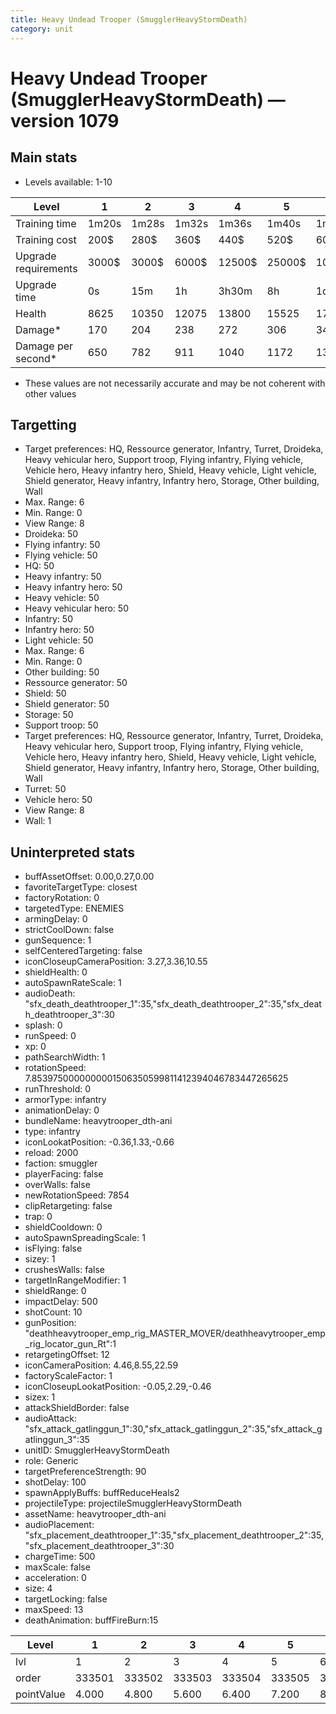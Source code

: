 ```yaml
---
title: Heavy Undead Trooper (SmugglerHeavyStormDeath)
category: unit
---
```


# Heavy Undead Trooper (SmugglerHeavyStormDeath) — version 1079

## Main stats

  * Levels available: 1-10

|Level               |1    |2    |3    |4     |5     |6      |7      |8      |9       |10      |
|--------------------|-----|-----|-----|------|------|-------|-------|-------|--------|--------|
|Training time       |1m20s|1m28s|1m32s|1m36s |1m40s |1m44s  |1m48s  |1m52s  |1m56s   |2m      |
|Training cost       |200$ |280$ |360$ |440$  |520$  |600$   |680$   |760$   |840$    |920$    |
|Upgrade requirements|3000$|3000$|6000$|12500$|25000$|100000$|160000$|320000$|1000000$|1750000$|
|Upgrade time        |0s   |15m  |1h   |3h30m |8h    |1d     |2d     |3d12h  |5d      |1w1d    |
|Health              |8625 |10350|12075|13800 |15525 |17250  |18975  |20700  |22425   |25875   |
|Damage*             |170  |204  |238  |272   |306   |340    |374    |408    |442     |510     |
|Damage per second*  |650  |782  |911  |1040  |1172  |1301   |1430   |1562   |1690    |1951    |

* These values are not necessarily accurate and may be not coherent with other values

## Targetting

  * Target preferences: HQ, Ressource generator, Infantry, Turret, Droideka, Heavy vehicular hero, Support troop, Flying infantry, Flying vehicle, Vehicle hero, Heavy infantry hero, Shield, Heavy vehicle, Light vehicle, Shield generator, Heavy infantry, Infantry hero, Storage, Other building, Wall
  * Max. Range: 6
  * Min. Range: 0
  * View Range: 8
  * Droideka: 50
  * Flying infantry: 50
  * Flying vehicle: 50
  * HQ: 50
  * Heavy infantry: 50
  * Heavy infantry hero: 50
  * Heavy vehicle: 50
  * Heavy vehicular hero: 50
  * Infantry: 50
  * Infantry hero: 50
  * Light vehicle: 50
  * Max. Range: 6
  * Min. Range: 0
  * Other building: 50
  * Ressource generator: 50
  * Shield: 50
  * Shield generator: 50
  * Storage: 50
  * Support troop: 50
  * Target preferences: HQ, Ressource generator, Infantry, Turret, Droideka, Heavy vehicular hero, Support troop, Flying infantry, Flying vehicle, Vehicle hero, Heavy infantry hero, Shield, Heavy vehicle, Light vehicle, Shield generator, Heavy infantry, Infantry hero, Storage, Other building, Wall
  * Turret: 50
  * Vehicle hero: 50
  * View Range: 8
  * Wall: 1

## Uninterpreted stats

  * buffAssetOffset: 0.00,0.27,0.00
  * favoriteTargetType: closest
  * factoryRotation: 0
  * targetedType: ENEMIES
  * armingDelay: 0
  * strictCoolDown: false
  * gunSequence: 1
  * selfCenteredTargeting: false
  * iconCloseupCameraPosition: 3.27,3.36,10.55
  * shieldHealth: 0
  * autoSpawnRateScale: 1
  * audioDeath: "sfx_death_deathtrooper_1":35,"sfx_death_deathtrooper_2":35,"sfx_death_deathtrooper_3":30
  * splash: 0
  * runSpeed: 0
  * xp: 0
  * pathSearchWidth: 1
  * rotationSpeed: 7.8539750000000001506350599811412394046783447265625
  * runThreshold: 0
  * armorType: infantry
  * animationDelay: 0
  * bundleName: heavytrooper_dth-ani
  * type: infantry
  * iconLookatPosition: -0.36,1.33,-0.66
  * reload: 2000
  * faction: smuggler
  * playerFacing: false
  * overWalls: false
  * newRotationSpeed: 7854
  * clipRetargeting: false
  * trap: 0
  * shieldCooldown: 0
  * autoSpawnSpreadingScale: 1
  * isFlying: false
  * sizey: 1
  * crushesWalls: false
  * targetInRangeModifier: 1
  * shieldRange: 0
  * impactDelay: 500
  * shotCount: 10
  * gunPosition: "deathheavytrooper_emp_rig_MASTER_MOVER/deathheavytrooper_emp_rig_locator_gun_Rt":1
  * retargetingOffset: 12
  * iconCameraPosition: 4.46,8.55,22.59
  * factoryScaleFactor: 1
  * iconCloseupLookatPosition: -0.05,2.29,-0.46
  * sizex: 1
  * attackShieldBorder: false
  * audioAttack: "sfx_attack_gatlinggun_1":30,"sfx_attack_gatlinggun_2":35,"sfx_attack_gatlinggun_3":35
  * unitID: SmugglerHeavyStormDeath
  * role: Generic
  * targetPreferenceStrength: 90
  * shotDelay: 100
  * spawnApplyBuffs: buffReduceHeals2
  * projectileType: projectileSmugglerHeavyStormDeath
  * assetName: heavytrooper_dth-ani
  * audioPlacement: "sfx_placement_deathtrooper_1":35,"sfx_placement_deathtrooper_2":35,"sfx_placement_deathtrooper_3":30
  * chargeTime: 500
  * maxScale: false
  * acceleration: 0
  * size: 4
  * targetLocking: false
  * maxSpeed: 13
  * deathAnimation: buffFireBurn:15

|Level     |1     |2     |3     |4     |5     |6     |7     |8     |9     |10    |
|----------|------|------|------|------|------|------|------|------|------|------|
|lvl       |1     |2     |3     |4     |5     |6     |7     |8     |9     |10    |
|order     |333501|333502|333503|333504|333505|333506|333507|333508|333509|333510|
|pointValue|4.000 |4.800 |5.600 |6.400 |7.200 |8.000 |8.800 |9.600 |10.400|12.000|

